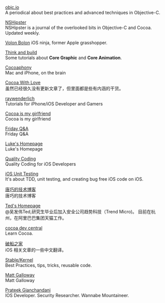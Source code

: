 [objc.io](http://www.objc.io)  
A periodical about best practices and advanced techniques in Objective-C.  

[NSHipster](http://nshipster.com)  
NSHipster is a journal of the overlooked bits in Objective-C and Cocoa. Updated weekly.  

[Volon Bolon](http://volonbolon.net/)
iOS ninja, former Apple grasshopper.

[Think and build](http://www.thinkandbuild.it)  
Some tutorials about **Core Graphic** and **Core Animation**.

[Cocoaphony](http://robnapier.net/blog/archives)    
Mac and iPhone, on the brain

[Cocoa With Love](http://www.cocoawithlove.com)  
虽然已经很久没有更新文章了，但里面都是些有内涵的干货。 

[raywenderlich](http://www.raywenderlich.com/)  
Tutorials for iPhone/iOS Developer and Gamers  

[Cocoa is my girlfriend](http://www.cimgf.com/)  
Cocoa is my girlfriend

[Friday Q&A](http://www.mikeash.com/pyblog/)  
Friday Q&A  

[Luke's Homepage](http://geeklu.com/)  
Luke's Homepage

[Quality Coding](http://qualitycoding.org/)  
Quality Coding for iOS Developers  

[iOS Unit Testing](http://iosunittesting.com/)  
It's about TDD, unit testing, and creating bug free iOS code on iOS.

[唐巧的技术博客](http://blog.devtang.com/blog/archives/)  
唐巧的技术博客

[Ted's Homepage](http://wufawei.com)  
@吴发伟Ted,研究生毕业后加入安全公司趋势科技（Trend Micro)。 目前在杭州，在阿里巴巴集团天猫工作。

[cocoa dev central](http://cocoadevcentral.com/)  
Learn Cocoa.

[破船之家](http://beyondvincent.com)  
iOS 相关文章的一些中文翻译。  

[Stable/Kernel](http://stablekernel.com/blog/)  
Best Practices, tips, tricks, reusable code.

[Matt Galloway](http://www.galloway.me.uk)  
Matt Galloway

[Prateek Gianchandani](http://highaltitudehacks.com/security/)  
IOS Developer. Security Researcher. Wannabe Mountaineer.

